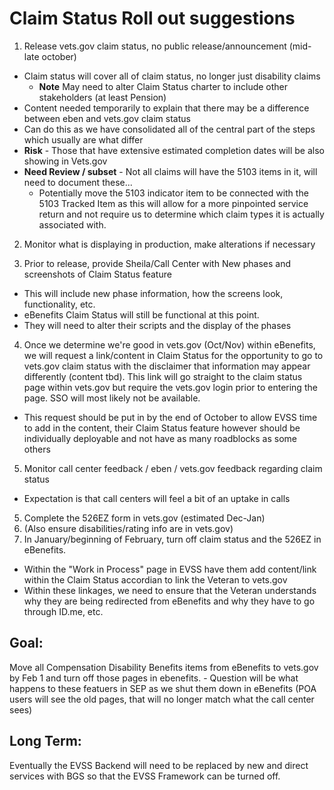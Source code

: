 # Claim Status Roll out suggestions

1. Release vets.gov claim status, no public release/announcement (mid-late october)
  - Claim status will cover all of claim status, no longer just disability claims
    - **Note** May need to alter Claim Status charter to include other stakeholders (at least Pension)
  - Content needed temporarily to explain that there may be a difference between eben and vets.gov claim status
  - Can do this as we have consolidated all of the central part of the steps which usually are what differ
  - **Risk** - Those that have extensive estimated completion dates will be also showing in Vets.gov
  - **Need Review / subset** - Not all claims will have the 5103 items in it, will need to document these...
    - Potentially move the 5103 indicator item to be connected with the 5103 Tracked Item as this will allow for a more pinpointed service return and not require us to determine which claim types it is actually associated with.
  
2. Monitor what is displaying in production, make alterations if necessary

3. Prior to release, provide Sheila/Call Center with New phases and screenshots of Claim Status feature
  - This will include new phase information, how the screens look, functionality, etc.
  - eBenefits Claim Status will still be functional at this point.
  - They will need to alter their scripts and the display of the phases
  
4. Once we determine we're good in vets.gov (Oct/Nov) within eBenefits, we will request a link/content in Claim Status for the opportunity to go to vets.gov claim status with the disclaimer that information may appear differently (content tbd). This link will go straight to the claim status page within vets.gov but require the vets.gov login prior to entering the page. SSO will most likely not be available.
  - This request should be put in by the end of October to allow EVSS time to add in the content, their Claim Status feature however should be individually deployable and not have as many roadblocks as some others

5. Monitor call center feedback / eben / vets.gov feedback regarding claim status
  - Expectation is that call centers will feel a bit of an uptake in calls
  
5. Complete the 526EZ form in vets.gov (estimated Dec-Jan)
6. (Also ensure disabilities/rating info are in vets.gov)
7. In January/beginning of February, turn off claim status and the 526EZ in eBenefits.
  - Within the "Work in Process" page in EVSS have them add content/link within the Claim Status accordian to link the Veteran to vets.gov
  - Within these linkages, we need to ensure that the Veteran understands why they are being redirected from eBenefits and why they have to go through ID.me, etc. 
  
## Goal: 
Move all Compensation Disability Benefits items from eBenefits to vets.gov by Feb 1 and turn off those pages in ebenefits.
    - Question will be what happens to these featuers in SEP as we shut them down in eBenefits (POA users will see the old pages, that will no longer match what the call center sees)

## Long Term:
 Eventually the EVSS Backend will need to be replaced by new and direct services with BGS so that the EVSS Framework can be turned off. 
